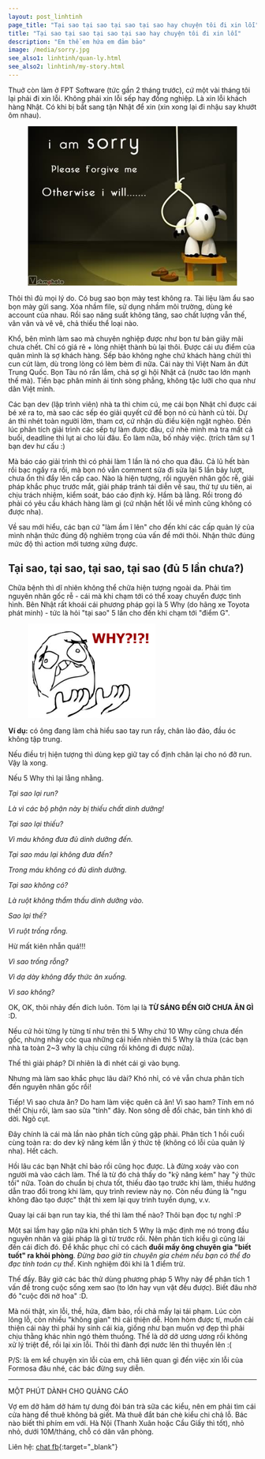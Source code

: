 ```yaml
---
layout: post_linhtinh
page_title: "Tại sao tại sao tại sao tại sao hay chuyện tôi đi xin lỗi"
title: "Tại sao tại sao tại sao tại sao hay chuyện tôi đi xin lỗi"
description: "Em thề em hứa em đảm bảo"
image: /media/sorry.jpg
see_also1: linhtinh/quan-ly.html
see_also2: linhtinh/my-story.html
---
```

Thuở còn làm ở FPT Software (tức gần 2 tháng trước), cứ một vài tháng tôi lại phải đi xin lỗi. Không phải xin lỗi sếp hay đồng nghiệp. Là xin lỗi khách hàng Nhật. Có khi bị bắt sang tận Nhật để xin (xin xong lại đi nhậu say khướt ôm nhau).

<figure>
  <div class="img-container"><img src="/media/sorry.jpg" alt="I am sorry"></div>
</figure>

Thôi thì đủ mọi lý do. Có bug sao bọn mày test không ra. Tài liệu làm ẩu sao bọn mày gửi sang. Xóa nhầm file, sử dụng nhầm môi trường, dùng ké account của nhau. Rồi sao năng suất không tăng, sao chất lượng vẫn thế, vân vân và vê vê, chả thiếu thể loại nào.

Khổ, bên mình làm sao mà chuyên nghiệp được như bọn tư bản giãy mãi chưa chết. Chỉ có giá rẻ + lòng nhiệt thành bù lại thôi. Được cái ưu điểm của quân mình là sợ khách hàng. Sếp bảo không nghe chứ khách hàng chửi thì cun cút làm, dù trong lòng có lèm bèm đi nữa. Cái này thì Việt Nam ăn đứt Trung Quốc. Bọn Tàu nó rắn lắm, chả sợ gì hội Nhật cả (nước tao lớn mạnh thế mà). Tiền bạc phân minh ái tình sòng phẳng, không tặc lưỡi cho qua như dân Việt mình.

Các bạn dev (lập trình viên) nhà ta thì chim cú, mẹ cái bọn Nhật chỉ được cái bé xé ra to, mà sao các sếp éo giải quyết cứ để bọn nó củ hành củ tỏi. Dự án thì nhét toàn người lởm, tham cơ, cứ nhận dù điều kiện ngặt nghèo. Đến lúc phân tích giải trình các sếp tự làm được đâu, cứ nhè mình mà tra mất cả buổi, deadline thì lụt ai cho lùi đâu. Éo làm nữa, bố nhảy việc. (trích tâm sự 1 bạn dev hư cấu :)

Mà báo cáo giải trình thì có phải làm 1 lần là nó cho qua đâu. Cả lũ hết bàn rồi bạc ngấy ra rồi, mà bọn nó  vẫn comment sửa đi sửa lại 5 lần bảy lượt, chưa ổn thì đẩy lên cấp cao. Nào là hiện tượng, rồi nguyên nhân gốc rễ, giải pháp khắc phục trước mắt, giải pháp tránh tái diễn về sau, thứ tự ưu tiên, ai chịu trách nhiệm, kiểm soát, báo cáo định kỳ. Hầm bà lằng. Rồi trong đó phải có yêu cầu khách hàng làm gì (cứ nhận hết lỗi về mình cũng không có được nha).

Về sau mới hiểu, các bạn cứ "làm ầm ĩ lên" cho đến khí các cấp quản lý của mình nhận thức đúng độ nghiêm trọng của vấn đề mới thôi. Nhận thức đúng mức độ thì action mới tương xứng được.

## Tại sao, tại sao, tại sao, tại sao (đủ 5 lần chưa?)

Chữa bệnh thì dĩ nhiên không thể chữa hiện tượng ngoài da. Phải tìm nguyên nhân gốc rễ - cái mà khi chạm tới có thể xoay chuyển được tình hình. Bên Nhật rất khoái cái phương pháp gọi là 5 Why (do hãng xe Toyota phát minh) - tức là hỏi "tại sao" 5 lần cho đến khi chạm tới "điểm G".

<figure>
  <div class="img-container">
  <img src="/media/why.png" alt="Why?">
  </div>
</figure>

__Ví dụ:__ có ông đang làm chả hiểu sao tay run rẩy, chân lảo đảo, đầu óc không tập trung.

Nếu điều trị hiện tượng thì dùng kẹp giữ tay cố định chân lại cho nó đỡ run. Vậy là xong.

Nếu 5 Why thì lại lằng nhằng.

_Tại sao lại run?_

_Là vì các bộ phận này bị thiếu chất dinh dưỡng!_

_Tại sao lại thiếu?_

_Vì máu không đưa đủ dinh dưỡng đến._

_Tại sao máu lại không đưa đến?_

_Trong máu không có đủ dinh dưỡng._

_Tại sao không có?_

_Là ruột không thẩm thấu dinh dưỡng vào._

_Sao lại thế?_

_Vì ruột trống rỗng._

Hừ mất kiên nhẫn quá!!!

_Vì sao trống rỗng?_

_Vì dạ dày không đẩy thức ăn xuống._

_Vì sao không?_

OK, OK, thôi nhảy đến đích luôn. Tóm lại là __TỪ SÁNG ĐẾN GIỜ CHƯA ĂN GÌ__ :D.

Nếu cứ hỏi từng ly từng tí như trên thì 5 Why chứ 10 Why cũng chưa đến gốc, nhưng nhảy cóc qua những cái hiển nhiên thì 5 Why là thừa (các bạn nhà ta toàn 2~3 why là chịu cứng rồi không đi được nữa).

Thế thì giải pháp? Dĩ nhiên là đi nhét cái gì vào bụng.

Nhưng mà làm sao khắc phục lâu dài? Khó nhỉ, có vẻ vẫn chưa phân tích đến nguyên nhân gốc rồi!

Tiếp! Vì sao chưa ăn? Do ham làm việc quên cả ăn! Vì sao ham? Tính em nó thế! Chịu rồi, làm sao sửa "tính" đây. Non sông dễ đổi chác, bản tính khó di dời. Ngõ cụt.

Đây chính là cái mà lần nào phân tích cũng gặp phải. Phân tích 1 hồi cuối cùng toàn ra: do dev kỹ năng kém lẫn ý thức tệ (không có lỗi của quản lý nha). Hết cách.

Hồi lâu các bạn Nhật chỉ bảo rồi cũng học được. Là đừng xoáy vào con người mà vào cách làm. Thế là từ đó chả thấy do "kỹ năng kém" hay "ý thức tồi" nữa. Toàn do chuẩn bị chưa tốt, thiếu đào tạo trước khi làm, thiếu hướng dẫn trao đổi trong khi làm, quy trình review này nọ. Còn nếu đúng là "ngu không đào tạo được" thật thì xem lại quy trình tuyển dụng, v.v.

Quay lại cái bạn run tay kia, thế thì làm thế nào? Thôi bạn đọc tự nghĩ :P

Một sai lầm hay gặp nữa khi phân tích 5 Why là mặc định mẹ nó trong đầu nguyên nhân và giải pháp là gì từ trước rồi. Nên phân tích kiểu gì cũng lái đến cái đích đó. Để khắc phục chỉ có cách __đuổi mấy ông chuyên gia "biết tuốt" ra khỏi phòng__. _Đừng bao giờ tin chuyên gia chém nếu bạn có thể đo đạc tính toán cụ thể_. Kinh nghiệm đôi khi là 1 điểm trừ.

Thế đấy. Bây giờ các bác thử dùng phương pháp 5 Why này để phân tích 1 vấn đề trong cuộc sống xem sao (to lớn hay vụn vặt đều được). Biết đâu nhờ đó "cuộc đời nở hoa" :D.

Mà nói thật, xin lỗi, thề, hứa, đảm bảo, rồi chả mấy lại tái phạm. Lúc còn lông lỗ, còn nhiều "không gian" thì cải thiện dễ. Hòm hòm được tí, muốn cải thiện cái này thì phải hy sinh cái kia, giống như bạn muốn vợ đẹp thì phải chịu thằng khác nhìn ngó thèm thuồng. Thế là dở dở ương ương rồi không xử lý triệt để, rồi lại xin lỗi. Thôi thì đành đợi nước lên thì thuyền lên :(

P/S: là em kể chuyện xin lỗi của em, chả liên quan gì đến việc xin lỗi của Formosa đâu nhé, các bác đừng suy diễn.

---

MỘT PHÚT DÀNH CHO QUẢNG CÁO

Vợ em dở hâm dở hám tự dưng đòi bán trà sữa các kiểu, nên em phải tìm cái cửa hàng để thuê không bả giết. Mà thuê đắt bán chè kiểu chi chả lỗ. Bác nào biết thì phím em với. Hà Nội (Thanh Xuân hoặc Cầu Giấy thì tốt), nhỏ nhỏ, dưới 10M/tháng, chỗ có dân văn phòng.

Liên hệ: [chat fb](https://m.me/mangcut.vn){:target="_blank"}